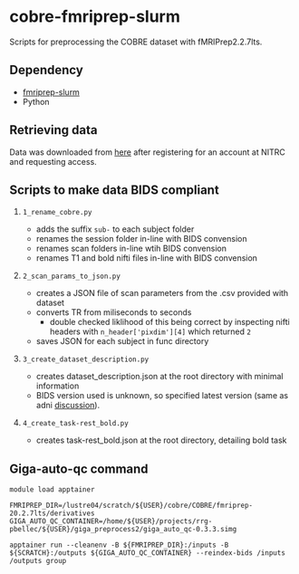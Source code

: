 # cobre-fmriprep-slurm
Scripts for preprocessing the COBRE dataset with fMRIPrep2.2.7lts.
## Dependency
- [fmriprep-slurm](https://simexp-documentation.readthedocs.io/en/latest/giga_preprocessing/preprocessing.html)
- Python
## Retrieving data
Data was downloaded from [here](http://fcon_1000.projects.nitrc.org/indi/retro/cobre.html) after registering for an account at NITRC and requesting access.

## Scripts to make data BIDS compliant
1. `1_rename_cobre.py`
    - adds the suffix `sub-` to each subject folder
    - renames the session folder in-line with BIDS convension
    - renames scan folders in-line wtih BIDS convension
    - renames T1 and bold nifti files in-line with BIDS convension

2. `2_scan_params_to_json.py`
    - creates a JSON file of scan parameters from the .csv provided with dataset
    - converts TR from miliseconds to seconds
        - double checked liklihood of this being correct by inspecting nifti headers with `n_header['pixdim'][4]` which returned `2`
    - saves JSON for each subject in func directory

3. `3_create_dataset_description.py`
    -  creates dataset_description.json at the root directory with minimal information
    -  BIDS version used is unknown, so specified latest version (same as adni [discussion]( https://neurostars.org/t/what-bids-version-to-use-for-legacy-dataset/25619)).

4. `4_create_task-rest_bold.py`
    - creates task-rest_bold.json at the root directory, detailing bold task

## Giga-auto-qc command

```
module load apptainer

FMRIPREP_DIR=/lustre04/scratch/${USER}/cobre/COBRE/fmriprep-20.2.7lts/derivatives
GIGA_AUTO_QC_CONTAINER=/home/${USER}/projects/rrg-pbellec/${USER}/giga_preprocess2/giga_auto_qc-0.3.3.simg

apptainer run --cleanenv -B ${FMRIPREP_DIR}:/inputs -B ${SCRATCH}:/outputs ${GIGA_AUTO_QC_CONTAINER} --reindex-bids /inputs /outputs group
```

